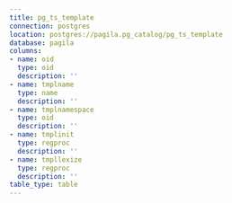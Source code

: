 ```yaml
---
title: pg_ts_template
connection: postgres
location: postgres://pagila.pg_catalog/pg_ts_template
database: pagila
columns:
- name: oid
  type: oid
  description: ''
- name: tmplname
  type: name
  description: ''
- name: tmplnamespace
  type: oid
  description: ''
- name: tmplinit
  type: regproc
  description: ''
- name: tmpllexize
  type: regproc
  description: ''
table_type: table
---
```


